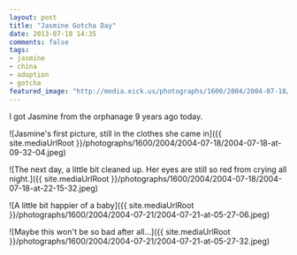 ```yaml
---
layout: post
title: "Jasmine Gotcha Day"
date: 2013-07-18 14:35
comments: false
tags: 
- jasmine
- china
- adoption
- gotcha
featured_image: "http://media.eick.us/photographs/1600/2004/2004-07-18/2004-07-18-at-09-32-04.jpeg"
---
```

I got Jasmine from the orphanage 9 years ago today.


![Jasmine's first picture, still in the clothes she came in]({{ site.mediaUrlRoot }}/photographs/1600/2004/2004-07-18/2004-07-18-at-09-32-04.jpeg)

![The next day, a little bit cleaned up.  Her eyes are still so red from crying all night.]({{ site.mediaUrlRoot }}/photographs/1600/2004/2004-07-18/2004-07-18-at-22-15-32.jpeg)

![A little bit happier of a baby]({{ site.mediaUrlRoot }}/photographs/1600/2004/2004-07-21/2004-07-21-at-05-27-06.jpeg)

![Maybe this won't be so bad after all...]({{ site.mediaUrlRoot }}/photographs/1600/2004/2004-07-21/2004-07-21-at-05-27-32.jpeg)

